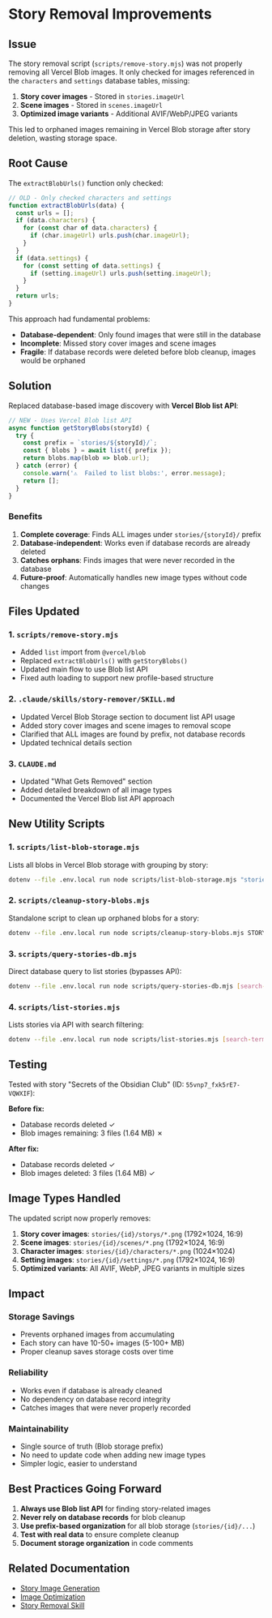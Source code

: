 # Story Removal Improvements

## Issue
The story removal script (`scripts/remove-story.mjs`) was not properly removing all Vercel Blob images. It only checked for images referenced in the `characters` and `settings` database tables, missing:

1. **Story cover images** - Stored in `stories.imageUrl`
2. **Scene images** - Stored in `scenes.imageUrl`
3. **Optimized image variants** - Additional AVIF/WebP/JPEG variants

This led to orphaned images remaining in Vercel Blob storage after story deletion, wasting storage space.

## Root Cause
The `extractBlobUrls()` function only checked:
```javascript
// OLD - Only checked characters and settings
function extractBlobUrls(data) {
  const urls = [];
  if (data.characters) {
    for (const char of data.characters) {
      if (char.imageUrl) urls.push(char.imageUrl);
    }
  }
  if (data.settings) {
    for (const setting of data.settings) {
      if (setting.imageUrl) urls.push(setting.imageUrl);
    }
  }
  return urls;
}
```

This approach had fundamental problems:
- **Database-dependent**: Only found images that were still in the database
- **Incomplete**: Missed story cover images and scene images
- **Fragile**: If database records were deleted before blob cleanup, images would be orphaned

## Solution
Replaced database-based image discovery with **Vercel Blob list API**:

```javascript
// NEW - Uses Vercel Blob list API
async function getStoryBlobs(storyId) {
  try {
    const prefix = `stories/${storyId}/`;
    const { blobs } = await list({ prefix });
    return blobs.map(blob => blob.url);
  } catch (error) {
    console.warn('⚠️  Failed to list blobs:', error.message);
    return [];
  }
}
```

### Benefits
1. **Complete coverage**: Finds ALL images under `stories/{storyId}/` prefix
2. **Database-independent**: Works even if database records are already deleted
3. **Catches orphans**: Finds images that were never recorded in the database
4. **Future-proof**: Automatically handles new image types without code changes

## Files Updated

### 1. `scripts/remove-story.mjs`
- Added `list` import from `@vercel/blob`
- Replaced `extractBlobUrls()` with `getStoryBlobs()`
- Updated main flow to use Blob list API
- Fixed auth loading to support new profile-based structure

### 2. `.claude/skills/story-remover/SKILL.md`
- Updated Vercel Blob Storage section to document list API usage
- Added story cover images and scene images to removal scope
- Clarified that ALL images are found by prefix, not database records
- Updated technical details section

### 3. `CLAUDE.md`
- Updated "What Gets Removed" section
- Added detailed breakdown of all image types
- Documented the Vercel Blob list API approach

## New Utility Scripts

### 1. `scripts/list-blob-storage.mjs`
Lists all blobs in Vercel Blob storage with grouping by story:
```bash
dotenv --file .env.local run node scripts/list-blob-storage.mjs "stories/STORY_ID"
```

### 2. `scripts/cleanup-story-blobs.mjs`
Standalone script to clean up orphaned blobs for a story:
```bash
dotenv --file .env.local run node scripts/cleanup-story-blobs.mjs STORY_ID [--dry-run]
```

### 3. `scripts/query-stories-db.mjs`
Direct database query to list stories (bypasses API):
```bash
dotenv --file .env.local run node scripts/query-stories-db.mjs [search-term]
```

### 4. `scripts/list-stories.mjs`
Lists stories via API with search filtering:
```bash
dotenv --file .env.local run node scripts/list-stories.mjs [search-term]
```

## Testing

Tested with story "Secrets of the Obsidian Club" (ID: `55vnp7_fxk5rE7-VQWXIF`):

**Before fix:**
- Database records deleted ✓
- Blob images remaining: 3 files (1.64 MB) ✗

**After fix:**
- Database records deleted ✓
- Blob images deleted: 3 files (1.64 MB) ✓

## Image Types Handled

The updated script now properly removes:

1. **Story cover images**: `stories/{id}/storys/*.png` (1792×1024, 16:9)
2. **Scene images**: `stories/{id}/scenes/*.png` (1792×1024, 16:9)
3. **Character images**: `stories/{id}/characters/*.png` (1024×1024)
4. **Setting images**: `stories/{id}/settings/*.png` (1792×1024, 16:9)
5. **Optimized variants**: All AVIF, WebP, JPEG variants in multiple sizes

## Impact

### Storage Savings
- Prevents orphaned images from accumulating
- Each story can have 10-50+ images (5-100+ MB)
- Proper cleanup saves storage costs over time

### Reliability
- Works even if database is already cleaned
- No dependency on database record integrity
- Catches images that were never properly recorded

### Maintainability
- Single source of truth (Blob storage prefix)
- No need to update code when adding new image types
- Simpler logic, easier to understand

## Best Practices Going Forward

1. **Always use Blob list API** for finding story-related images
2. **Never rely on database records** for blob cleanup
3. **Use prefix-based organization** for all blob storage (`stories/{id}/...`)
4. **Test with real data** to ensure complete cleanup
5. **Document storage organization** in code comments

## Related Documentation

- [Story Image Generation](./story-image-generation.md)
- [Image Optimization](./image-optimization.md)
- [Story Removal Skill](./.claude/skills/story-remover/SKILL.md)
